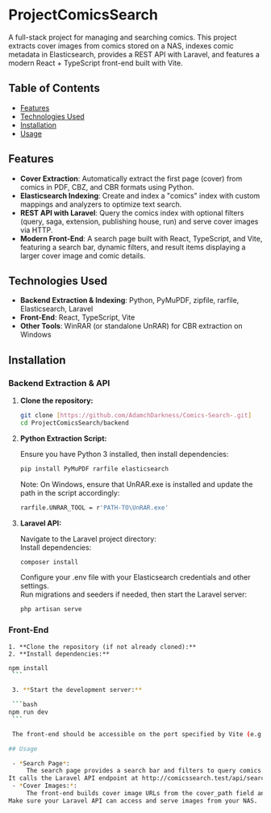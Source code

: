 # ProjectComicsSearch

A full-stack project for managing and searching comics. This project extracts cover images from comics stored on a NAS, indexes comic metadata in Elasticsearch, provides a REST API with Laravel, and features a modern React + TypeScript front-end built with Vite.

## Table of Contents

- [Features](#features)
- [Technologies Used](#technologies-used)
- [Installation](#installation)
- [Usage](#usage)

## Features

- **Cover Extraction**: Automatically extract the first page (cover) from comics in PDF, CBZ, and CBR formats using Python.
- **Elasticsearch Indexing**: Create and index a "comics" index with custom mappings and analyzers to optimize text search.
- **REST API with Laravel**: Query the comics index with optional filters (query, saga, extension, publishing house, run) and serve cover images via HTTP.
- **Modern Front-End**: A search page built with React, TypeScript, and Vite, featuring a search bar, dynamic filters, and result items displaying a larger cover image and comic details.

## Technologies Used

- **Backend Extraction & Indexing**: Python, PyMuPDF, zipfile, rarfile, Elasticsearch, Laravel
- **Front-End**: React, TypeScript, Vite
- **Other Tools**: WinRAR (or standalone UnRAR) for CBR extraction on Windows


## Installation

### Backend Extraction & API

1. **Clone the repository:**

   ```bash
   git clone [https://github.com/AdamchDarkness/Comics-Search-.git]
   cd ProjectComicsSearch/backend
	```

2. **Python Extraction Script:**
	
	Ensure you have Python 3 installed, then install dependencies:
   ```bash
   pip install PyMuPDF rarfile elasticsearch
	```
	Note: On Windows, ensure that UnRAR.exe is installed and update the path in the script accordingly:
   ```bash
   rarfile.UNRAR_TOOL = r'PATH-TO\UnRAR.exe'
	```

3. **Laravel API:**
	
	Navigate to the Laravel project directory: \
	Install dependencies:
   ```bash
   composer install
	```
	Configure your .env file with your Elasticsearch credentials and other settings.\
	Run migrations and seeders if needed, then start the Laravel server:
	```bash
   php artisan serve
	```
	
### Front-End
	1. **Clone the repository (if not already cloned):**
	2. **Install dependencies:**
 
   ```bash
   npm install
	```

	3. **Start the development server:**

	```bash
   npm run dev
	```

	The front-end should be accessible on the port specified by Vite (e.g., http://localhost:5173).

## Usage

	- *Search Page*:
		The search page provides a search bar and filters to query comics.\
 It calls the Laravel API endpoint at http://comicssearch.test/api/search to retrieve data from Elasticsearch.
	- *Cover Images:*:
		The front-end builds cover image URLs from the cover_path field and requests them via the Laravel API endpoint /api/covers/{filename}. \
Make sure your Laravel API can access and serve images from your NAS.
	
